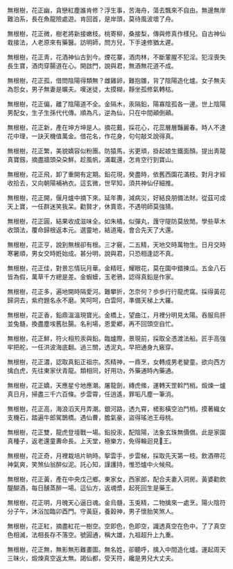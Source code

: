 無根樹，花正幽，貪戀紅塵誰肯修？浮生事，苦海舟，蕩去飄來不自由。無邊無岸難泊系，長在魚龍險處遊。肯回首，是岸頭，莫待風波壞了舟。

無根樹，花正微，樹老將新接嫩枝。桃寄柳，桑接梨，傳與修真作樣兒。自古神仙栽接法，人老原來有藥醫。訪明師，問方兒，下手速修猶太遲。

無根樹，花正靑，花酒神仙古到今。煙花寨，酒肉林，不斷葷腥不犯淫。犯淫喪失長生寶，酒肉穿腸道在心。開啟門，說與君，無酒無花道不成。

無根樹，花正孤，借問陰陽得類無？雌雞卵，難抱雛，背了陰陽造化爐。女子無夫為怨女，男子無妻是曠夫。嘆迷徒，太摸糊，靜坐孤修氣轉枯。

無根樹，花正偏，離了陰陽道不全。金隔木，汞隔鉛，陽寡陰孤各一邊。世上陰陽男配女，生子生孫代代傳。順為凡，逆為仙，只在中間顚倒顚。

無根樹，花正新，產在坤方坤是人。摘花戴，採花心，花蕊層層豔麗春。時人不達花中理，一訣天機值萬金。借花名，作花身，句句敲爻說得真。

無根樹，花正繁，美貌嬌容似粉團。防猿馬，劣更頑，掛起娘生鐵面顏。提出靑龍真寶劔，摘盡牆頭朶朶鮮。趁風帆，滿載還，怎肯空行到寶山。

無根樹，花正飛，卸了重開有定期。鉛花現，癸盡時，依舊西園花滿枝。對月才經收拾去，又向朝陽補衲衣。這玄微，世罕知，須共神仙仔細推。

無根樹，花正開，偃月爐中摘下來。延年夀，減病災，好結良朋備法財。從茲可成天上寶，一任群迷笑我呆。勸賢才，休賣乖，不遇明師莫強猜。

無根樹，花正圓，結果收成滋味全。如朱橘，似彈丸，䕶守隄防莫放閒。學些草木收頭法，覆命歸根返本元。選靈地，結道庵，會合先天了大還。

無根樹，花正亨，說到無根卻有根。三才竅，二五精，天地交時萬物生。日月交時寒暑順，男女交時姙始成。甚分明，說與君，只恐相逢認不真。

無根樹，花正佳，對景忘情玩月華。金精旺，耀眼花，莫在園中錯揀瓜。五金八石皆為假，萬草千方總是差。金蝦蟆，玉老鴉，認得真鉛是作家。

無根樹，花正多，遍地開時隔愛河。難攀折，怎奈何？歩歩行行龍虎窩。採得黃花歸洞去，紫府題名永不磨。笑呵呵，白雲阿，準備天梯上大羅。

無根樹，花正香，鉛鼎溫溫現寶光。金橋上，望曲江，月裡分明見太陽。吞服烏肝並兔髓，換盡塵埃舊肚腸。名利場，恩愛鄕，再不回頭空自忙。

無根樹，花正鮮，符火相煎汞與鉛。臨爐際，景現前，採取全憑渡法船。匠手高強牢把舵，一任洪波海底翻。過三關，透泥丸，早把通身九竅穿。

無根樹，花正濃，認取真鉛正祖宗。炁精神，一鼎烹，女轉成男老變童。欲向西方擒白虎，先往東家伏青龍。類相同，好用功，外藥通時內藥通。

無根樹，花正嬌，天應星兮地應潮。屠龍劍，縳虎絛，運轉天罡斡鬥梢。煅煉一爐真日月，掃盡三千六百條。步雲霄，任逍遙，罪垢凡塵一筆消。

無根樹，花正高，海浪滔天月弄潮。銀河路，透九霄，槎影橫空泊鬥梢。摸著織女支機石，踏遍牛郎駕鵲橋。遇仙曹，膽氣豪，盜得瑤池王母桃。

無根樹，花正雙，龍虎登壇戰一場。鉛投汞，配陰陽，法象玄珠無價償。此是家園真種子，返老還童夀命長。上天堂，極樂方，免得輪迴見𨶒王。

無根樹，花正奇，月裡栽培片晌時。挐雲手，步雲梯，採取先天第一枝。飲酒帶花神氣爽，笑煞仙翁醉似泥。託心知，謹護持，惟恐爐中火候飛。

無根樹，花正黃，產在中央戊己鄉。東家女，西家郎，配合夫妻入洞房。黃婆勸飲醍醐酒，每日醺蒸醉一場。這仙方，返魂漿，起死回生是藥王。

無根樹，花正明，月魄天心逼日魂。金烏髓，玉兎精，二物擒來一處烹。陽火陰符分子午，沐浴加臨卯酉門。守黃庭，養穀神，男子懷胎笑煞人。

無根樹，花正紅，摘盡紅花一樹空。空即色，色即空，識透真空在色中。了了真空色相滅，法相長存不落空。號圓通，稱大雄，九祖超升上九重。

無根樹，花正無，無影無形難畫圖。無名姓，卻聽呼，擒入中間造化爐。運起周天三昧火，煅煉真空返太無。謁仙都，受天符，纔是男兒大丈夫。